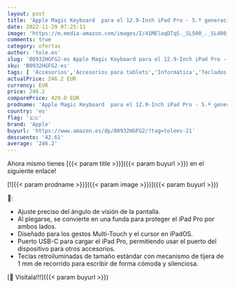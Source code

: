 ```yaml
---
layout: post
title: 'Apple Magic Keyboard  para el 12.9-Inch iPad Pro - 5.ª generación  - Italiano - en Negro'
date: 2022-11-29 07:25:11
image: 'https://m.media-amazon.com/images/I/41MElaqDTqS._SL500_._SL400_.jpg'
comments: true
category: ofertas
author: 'tole.es'
slug: 'B0932HGFG2-es Apple Magic Keyboard para el 12.9-Inch iPad Pro - 5.ª...'
sku: 'B0932HGFG2-es'
tags: [ 'Accesorios','Accesorios para tablets','Informática','Teclados para tablets','apple','ipad','🇪🇸', ]
actualPrice: 246.2 EUR
currency: EUR
price: 246.2
comparePrice: 429.0 EUR
prodname: 'Apple Magic Keyboard  para el 12.9-Inch iPad Pro - 5.ª generación  - Italiano - en Negro'
country: 'es'
flag: '🇪🇸'
brand: 'Apple'
buyurl: 'https://www.amazon.es/dp/B0932HGFG2/?tag=tolees-21'
descuento: '42.61'
average: '246.2'
---
```


Ahora mismo tienes [{{< param title >}}]({{< param buyurl >}}) en el siguiente enlace!

[![{{< param prodname >}}]({{< param image >}})]({{< param buyurl >}})

🔎:

- Ajuste preciso del ángulo de visión de la pantalla.
- Al plegarse, se convierte en una funda para proteger el iPad Pro por ambos lados.
- Diseñado para los gestos Multi-Touch y el cursor en iPadOS.
- Puerto USB-C para cargar el iPad Pro, permitiendo usar el puerto del dispositivo para otros accesorios.
- Teclas retroiluminadas de tamaño estándar con mecanismo de tijera de 1 mm de recorrido para escribir de forma cómoda y silenciosa.

[🛒 Visítala!!!]({{< param buyurl >}})
